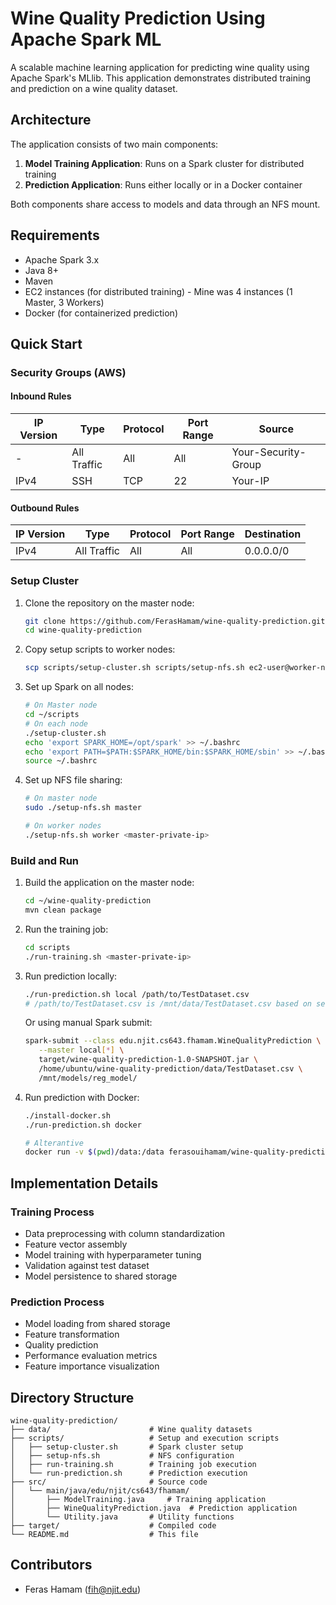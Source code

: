 # Wine Quality Prediction Using Apache Spark ML

A scalable machine learning application for predicting wine quality using Apache Spark's MLlib. This application demonstrates distributed training and prediction on a wine quality dataset.


## Architecture

The application consists of two main components:

1. **Model Training Application**: Runs on a Spark cluster for distributed training
2. **Prediction Application**: Runs either locally or in a Docker container

Both components share access to models and data through an NFS mount.

## Requirements

- Apache Spark 3.x
- Java 8+
- Maven
- EC2 instances (for distributed training) - Mine was 4 instances (1 Master, 3 Workers)
- Docker (for containerized prediction)

## Quick Start

### Security Groups (AWS)

#### Inbound Rules

| IP Version | Type | Protocol | Port Range | Source |
|------------|------|----------|------------|--------|
| - | All Traffic | All | All | Your-Security-Group |
| IPv4 | SSH | TCP | 22 | Your-IP |

#### Outbound Rules

| IP Version | Type | Protocol | Port Range | Destination |
|------------|------|----------|------------|-------------|
| IPv4 | All Traffic | All | All | 0.0.0.0/0 |

### Setup Cluster

1. Clone the repository on the master node:
   ```bash
   git clone https://github.com/FerasHamam/wine-quality-prediction.git
   cd wine-quality-prediction
   ```

2. Copy setup scripts to worker nodes:
   ```bash
   scp scripts/setup-cluster.sh scripts/setup-nfs.sh ec2-user@worker-node:~/
   ```

3. Set up Spark on all nodes:
   ```bash
   # On Master node
   cd ~/scripts
   # On each node
   ./setup-cluster.sh
   echo 'export SPARK_HOME=/opt/spark' >> ~/.bashrc
   echo 'export PATH=$PATH:$SPARK_HOME/bin:$SPARK_HOME/sbin' >> ~/.bashrc
   source ~/.bashrc
   ```

4. Set up NFS file sharing:
   ```bash
   # On master node
   sudo ./setup-nfs.sh master
   
   # On worker nodes
   ./setup-nfs.sh worker <master-private-ip>
   ```

### Build and Run

1. Build the application on the master node:
   ```bash
   cd ~/wine-quality-prediction
   mvn clean package
   ```

2. Run the training job:
   ```bash
   cd scripts
   ./run-training.sh <master-private-ip>
   ```

3. Run prediction locally:
   ```bash
   ./run-prediction.sh local /path/to/TestDataset.csv
   # /path/to/TestDataset.csv is /mnt/data/TestDataset.csv based on setup-nfs.sh script
   ```
   
   Or using manual Spark submit:
   ```bash
   spark-submit --class edu.njit.cs643.fhamam.WineQualityPrediction \
      --master local[*] \
      target/wine-quality-prediction-1.0-SNAPSHOT.jar \
      /home/ubuntu/wine-quality-prediction/data/TestDataset.csv \
      /mnt/models/reg_model/
   ```

4. Run prediction with Docker:
   ```bash
   ./install-docker.sh
   ./run-prediction.sh docker

   # Alterantive
   docker run -v $(pwd)/data:/data ferasouihamam/wine-quality-prediction:latest
   ```

## Implementation Details

### Training Process
- Data preprocessing with column standardization
- Feature vector assembly
- Model training with hyperparameter tuning
- Validation against test dataset
- Model persistence to shared storage

### Prediction Process
- Model loading from shared storage
- Feature transformation
- Quality prediction
- Performance evaluation metrics
- Feature importance visualization

## Directory Structure

```
wine-quality-prediction/
├── data/                      # Wine quality datasets
├── scripts/                   # Setup and execution scripts
│   ├── setup-cluster.sh       # Spark cluster setup
│   ├── setup-nfs.sh           # NFS configuration
│   ├── run-training.sh        # Training job execution
│   └── run-prediction.sh      # Prediction execution
├── src/                       # Source code
│   └── main/java/edu/njit/cs643/fhamam/
│       ├── ModelTraining.java     # Training application
│       ├── WineQualityPrediction.java  # Prediction application
│       └── Utility.java       # Utility functions
├── target/                    # Compiled code
└── README.md                  # This file
```

## Contributors

- Feras Hamam (fih@njit.edu)